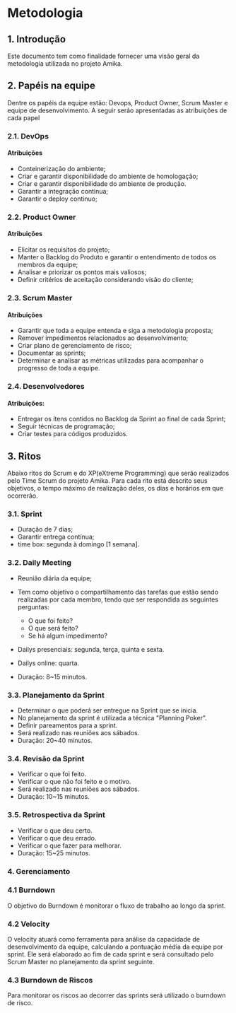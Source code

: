 # Metodologia

## 1. Introdução

Este documento tem como finalidade fornecer uma visão geral da metodologia utilizada no projeto Amika.

## 2. Papéis na equipe

Dentre os papéis da equipe estão: Devops, Product Owner, Scrum Master e equipe de desenvolvimento. A seguir serão apresentadas as atribuições de cada papel

### 2.1. DevOps

#### Atribuições

- Conteinerização do ambiente;
- Criar e garantir disponibilidade do ambiente de homologação;
- Criar e garantir disponibilidade do ambiente de produção.
- Garantir a integração continua;
- Garantir o deploy continuo;

### 2.2. Product Owner

#### Atribuições

- Elicitar os requisitos do projeto;
- Manter o Backlog do Produto e garantir o entendimento de todos os membros da equipe;
- Analisar e priorizar os pontos mais valiosos;
- Definir critérios de aceitação considerando visão do cliente;

### 2.3. Scrum Master

#### Atribuições

- Garantir que toda a equipe entenda e siga a metodologia proposta;
- Remover impedimentos relacionados ao desenvolvimento;
- Criar plano de gerenciamento de risco;
- Documentar as sprints;
- Determinar e analisar as métricas utilizadas para acompanhar o progresso de toda a equipe.

### 2.4. Desenvolvedores

#### Atribuições:

- Entregar os ítens contidos no Backlog da Sprint ao final de cada Sprint;
- Seguir técnicas de programação;
- Criar testes para códigos produzidos.

## 3. Ritos

Abaixo ritos do Scrum e do XP(eXtreme Programming) que serão realizados pelo Time Scrum do projeto Amika. Para cada rito está descrito seus objetivos, o tempo máximo de realização deles, os dias e horários em que ocorrerão.

### 3.1. Sprint

- Duração de 7 dias;
- Garantir entrega contínua;
- time box: segunda à domingo [1 semana].

### 3.2. Daily Meeting

- Reunião diária da equipe;
- Tem como objetivo o compartilhamento das tarefas que estão sendo realizadas por cada membro, tendo que ser respondida as seguintes perguntas:
    - O que foi feito?
    - O que será feito?
    - Se há algum impedimento?

- Dailys presenciais: segunda, terça, quinta e sexta.
- Dailys online: quarta.
- Duração: 8~15 minutos.

### 3.3. Planejamento da Sprint

- Determinar o que poderá ser entregue na Sprint que se inicia.
- No planejamento da sprint é utilizada a técnica "Planning Poker".
- Definir pareamentos para a sprint.
- Será realizado nas reuniões aos sábados.
- Duração: 20~40 minutos.

### 3.4. Revisão da Sprint

- Verificar o que foi feito.
- Verificar o que não foi feito e o motivo.
- Será realizado nas reuniões aos sábados.
- Duração: 10~15 minutos.

### 3.5. Retrospectiva da Sprint

- Verificar o que deu certo.
- Verificar o que deu errado.
- Verificar o que fazer para melhorar.
- Duração: 15~25 minutos.

### 4. Gerenciamento

### 4.1 Burndown

O objetivo do Burndown é monitorar o fluxo de trabalho ao longo da sprint.

### 4.2 Velocity 

O velocity atuará como ferramenta para análise da capacidade de desenvolvimento da equipe, calculando a pontuação média da equipe por sprint. Ele será elaborado ao fim de cada sprint e será consultado pelo Scrum Master no planejamento da sprint seguinte.

### 4.3 Burndown de Riscos

Para monitorar os riscos ao decorrer das sprints será utilizado o burndown de risco.
